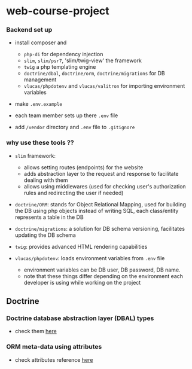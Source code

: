 # web-course-project

### Backend set up
- install composer and 
  - `php-di` for dependency injection
  - `slim`, `slim/psr7`, 'slim/twig-view' the framework
  - `twig` a php templating engine
  - `doctrine/dbal`, `doctrine/orm`, `doctrine/migrations` for DB management
  - `vlucas/phpdotenv` and `vlucas/valitron` for importing environment variables

- make `.env.example`
- each team member sets up there `.env` file 
- add `/vendor` directory and `.env` file to `.gitignore`

### why use these tools ??
- `slim` framework: 
  - allows setting routes (endpoints) for the website
  - adds abstraction layer to the request and response to facilitate dealing with them
  - allows using middlewares (used for checking user's authorization rules and redirecting the user if needed)

- `doctrine/ORM`: stands for Object Relational Mapping, used for building the DB using php objects instead of writing SQL, each class/entity represents a table in the DB
- `doctrine/migrations`: a solution for DB schema versioning, facilitates updating the DB schema
- `twig`: provides advanced HTML rendering capabilities
- `vlucas/phpdotenv`: loads environment variables from `.env` file
  - environment variables can be DB user, DB password, DB name.
  - note that these things differ depending on the environment each developer is using while working on the project

## Doctrine
### Doctrine database abstraction layer (DBAL) types
- check them [here](https://www.doctrine-project.org/projects/doctrine-dbal/en/4.1/reference/types.html)

### ORM meta-data using attributes
- check attributes reference [here](https://www.doctrine-project.org/projects/doctrine-orm/en/3.2/reference/attributes-reference.html)
